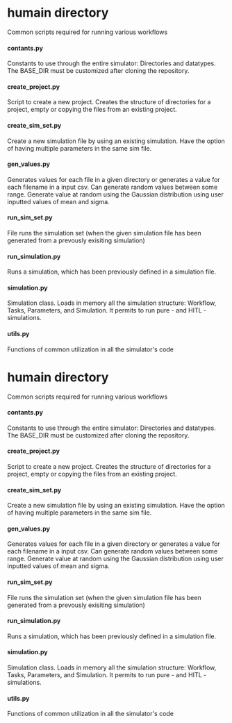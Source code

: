 # humain directory
Common scripts required for running various workflows

#### contants&#46;py
Constants to use through the entire simulator: Directories and datatypes. The BASE_DIR must be customized after cloning the repository.

#### create_project.py
Script to create a new project. Creates the structure of directories for a project, empty or copying the files from an existing project.

#### create_sim_set.py
Create a new simulation file by using an existing simulation. Have the option of having multiple parameters in the same sim file.

#### gen_values.py
Generates values for each file in a given directory or generates a value for each filename in a input csv. 
Can generate random values between some range. 
Generate value at random using the Gaussian distribution using user inputted values of mean and sigma.

#### run_sim_set.py
File runs the simulation set (when the given simulation file has been generated from a prevously exisiting simulation)

#### run_simulation.py
Runs a simulation, which has been previously defined in a simulation file.

#### simulation&#46;py
Simulation class. Loads in memory all the simulation structure: Workflow, Tasks, Parameters, and Simulation. It permits to run pure - and HITL - simulations.

#### utils&#46;py
Functions of common utilization in all the simulator's code


# humain directory
Common scripts required for running various workflows

#### contants&#46;py
Constants to use through the entire simulator: Directories and datatypes. The BASE_DIR must be customized after cloning the repository.

#### create_project.py
Script to create a new project. Creates the structure of directories for a project, empty or copying the files from an existing project.

#### create_sim_set.py
Create a new simulation file by using an existing simulation. Have the option of having multiple parameters in the same sim file.

#### gen_values.py
Generates values for each file in a given directory or generates a value for each filename in a input csv. 
Can generate random values between some range. 
Generate value at random using the Gaussian distribution using user inputted values of mean and sigma.

#### run_sim_set.py
File runs the simulation set (when the given simulation file has been generated from a prevously exisiting simulation)

#### run_simulation.py
Runs a simulation, which has been previously defined in a simulation file.

#### simulation&#46;py
Simulation class. Loads in memory all the simulation structure: Workflow, Tasks, Parameters, and Simulation. It permits to run pure - and HITL - simulations.

#### utils&#46;py
Functions of common utilization in all the simulator's code